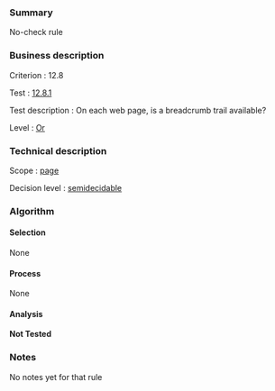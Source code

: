 ### Summary

No-check rule

### Business description

Criterion : 12.8

Test :
[12.8.1](http://www.accessiweb.org/index.php/accessiweb-22-english-version.html#test-12-8-1)

Test description : On each web page, is a breadcrumb trail available?

Level : [Or](/en/category/rules-design/accessiweb-11/level/or)

### Technical description

Scope : [page](/en/category/rules-design/accessiweb-11/scope/page)

Decision level :
[semidecidable](/en/category/rules-design/accessiweb-11/decision-level/semidecidable)

### Algorithm

#### Selection

None

#### Process

None

#### Analysis

**Not Tested**

### Notes

No notes yet for that rule
